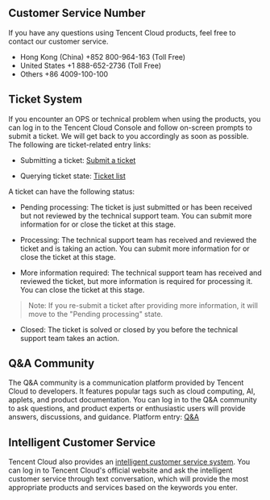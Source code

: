 ## Customer Service Number
If you have any questions using Tencent Cloud products, feel free to contact our customer service.
- Hong Kong (China) +852 800-964-163 (Toll Free)
- United States +1 888-652-2736 (Toll Free)
- Others +86 4009-100-100

## Ticket System
If you encounter an OPS or technical problem when using the products, you can log in to the Tencent Cloud Console and follow on-screen prompts to submit a ticket. We will get back to you accordingly as soon as possible.
The following are ticket-related entry links:
- Submitting a ticket: [Submit a ticket](https://console.cloud.tencent.com/workorder/category)

- Querying ticket state: [Ticket list](https://console.cloud.tencent.com/workorder)

A ticket can have the following status:
- Pending processing: The ticket is just submitted or has been received but not reviewed by the technical support team. You can submit more information for or close the ticket at this stage.

- Processing: The technical support team has received and reviewed the ticket and is taking an action. You can submit more information for or close the ticket at this stage.

- More information required: The technical support team has received and reviewed the ticket, but more information is required for processing it. You can close the ticket at this stage.
> Note: If you re-submit a ticket after providing more information, it will move to the "Pending processing" state.
- Closed: The ticket is solved or closed by you before the technical support team takes an action.

## Q&A Community
The Q&A community is a communication platform provided by Tencent Cloud to developers. It features popular tags such as cloud computing, AI, applets, and product documentation.
You can log in to the Q&A community to ask questions, and product experts or enthusiastic users will provide answers, discussions, and guidance.
Platform entry: [Q&A](https://cloud.tencent.com/developer/ask)
## Intelligent Customer Service
Tencent Cloud also provides an [intelligent customer service system](https://console.cloud.tencent.com/smarty).
You can log in to Tencent Cloud's official website and ask the intelligent customer service through text conversation, which will provide the most appropriate products and services based on the keywords you enter.
